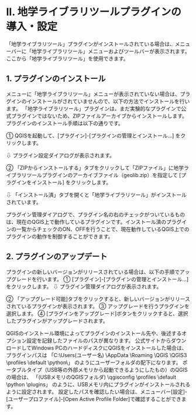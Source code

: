 # II.	地学ライブラリツールプラグインの導入・設定

「地学ライブラリツール」プラグインがインストールされている場合は、メニューバーに「地学ライブラリツール」メニューおよびツールバーが表示されます。ここから「地学ライブラリツール」を使用できます。


## 1.	プラグインのインストール

メニューに「地学ライブラリツール」メニューが表示されていない場合は、プラグインのインストールがされていませんので、以下の方法でインストールを行います。
「地学ライブラリツール」プラグインは、まだ実験的なプラグインで公式プラグインではないため、ZIPファイルアーカイブからインストールします。プラグインのインストール手順は以下の通りです。

①	QGISを起動して、[プラグイン]-[プラグインの管理とインストール...] をクリックします。

⇩ プラグイン設定ダイアログが表示されます。

②	「ZIPからインストールする」タブをクリックして「ZIPファイル」に地学ライブラリツールプラグインのアーカイブファイル（geolib.zip）を指定して [プラグインをインストール] をクリックします。

⇩ 「インストール済」タブを開くと「地学ライブラリツール」がインストールされています。

プラグイン管理ダイアログで、プラグイン名の右のチェックがついているものは、現在のQGIS上で動作しているプラグインです。インストール済のプラグインの一覧からチェックのON、OFFを行うことで、現在動作しているQGIS上でのプラグインの動作を制御することができます。

## 2.	プラグインのアップデート

プラグインの新しいバージョンがリリースされている場合は、以下の手順でアップグレードを行います。
①	[プラグイン]-[プラグインの管理とインストール...] をクリックします。
⇩ プラグイン管理ダイアログが表示されます。


②	「アップグレード可能]タブをクリックすると、新しいバージョンがリリースされているプラグインが表示されます。
③	アップグレードを行うプラグインを選択します。
④	[プラグインをアップグレード]ボタンをクリックすると、選択したプラグインがアップグレードされます。

QGISのインストール環境によってプラグインのインストール先や、後述するオプション設定を記録したファイルのパスが異なります。
公式サイトからダウンロードしてWindows PCのハードディスクにQGISをインストールした場合は、プラグインパスは
「C:\Users\(ユーザー名) \AppData \Roaming \QGIS \QGIS3 \profiles \default \python\」
のようにユーザーフォルダの配下になります。
ポータブルタイプ（USB等の外部メモリから起動できるようにしたもの）のQGISの場合は、
「(USBメモリのQGISフォルダ) \qgisconfig \profiles \default \python \plugins」
のように、USBメモリ内にプラグインがインストールされるように設定されます。
設定したパスを確認したい場合は、メニューバー[設定]-[ユーザープロファイル]-[Open Active Profile Folder]で確認することができます。







